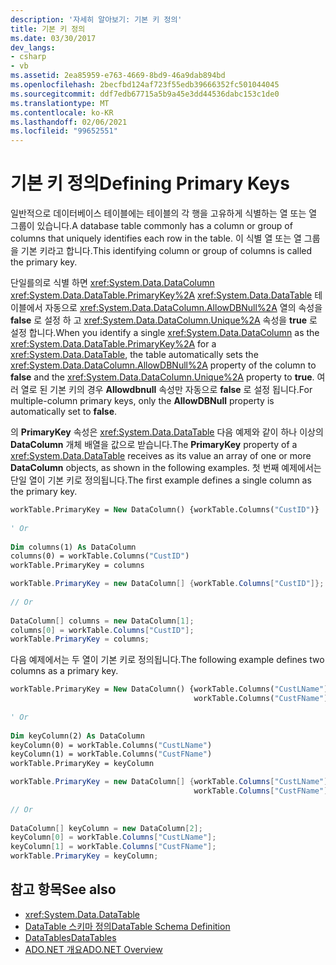```yaml
---
description: '자세히 알아보기: 기본 키 정의'
title: 기본 키 정의
ms.date: 03/30/2017
dev_langs:
- csharp
- vb
ms.assetid: 2ea85959-e763-4669-8bd9-46a9dab894bd
ms.openlocfilehash: 2becfbd124af723f55edb39666352fc501044045
ms.sourcegitcommit: ddf7edb67715a5b9a45e3dd44536dabc153c1de0
ms.translationtype: MT
ms.contentlocale: ko-KR
ms.lasthandoff: 02/06/2021
ms.locfileid: "99652551"
---
```

# <a name="defining-primary-keys"></a><span data-ttu-id="fe8ab-103">기본 키 정의</span><span class="sxs-lookup"><span data-stu-id="fe8ab-103">Defining Primary Keys</span></span>

<span data-ttu-id="fe8ab-104">일반적으로 데이터베이스 테이블에는 테이블의 각 행을 고유하게 식별하는 열 또는 열 그룹이 있습니다.</span><span class="sxs-lookup"><span data-stu-id="fe8ab-104">A database table commonly has a column or group of columns that uniquely identifies each row in the table.</span></span> <span data-ttu-id="fe8ab-105">이 식별 열 또는 열 그룹을 기본 키라고 합니다.</span><span class="sxs-lookup"><span data-stu-id="fe8ab-105">This identifying column or group of columns is called the primary key.</span></span>  
  
 <span data-ttu-id="fe8ab-106">단일를의로 식별 하면 <xref:System.Data.DataColumn> <xref:System.Data.DataTable.PrimaryKey%2A> <xref:System.Data.DataTable> 테이블에서 자동으로 <xref:System.Data.DataColumn.AllowDBNull%2A> 열의 속성을 **false** 로 설정 하 고 <xref:System.Data.DataColumn.Unique%2A> 속성을 **true** 로 설정 합니다.</span><span class="sxs-lookup"><span data-stu-id="fe8ab-106">When you identify a single <xref:System.Data.DataColumn> as the <xref:System.Data.DataTable.PrimaryKey%2A> for a <xref:System.Data.DataTable>, the table automatically sets the <xref:System.Data.DataColumn.AllowDBNull%2A> property of the column to **false** and the <xref:System.Data.DataColumn.Unique%2A> property to **true**.</span></span> <span data-ttu-id="fe8ab-107">여러 열로 된 기본 키의 경우 **Allowdbnull** 속성만 자동으로 **false** 로 설정 됩니다.</span><span class="sxs-lookup"><span data-stu-id="fe8ab-107">For multiple-column primary keys, only the **AllowDBNull** property is automatically set to **false**.</span></span>  
  
 <span data-ttu-id="fe8ab-108">의 **PrimaryKey** 속성은 <xref:System.Data.DataTable> 다음 예제와 같이 하나 이상의 **DataColumn** 개체 배열을 값으로 받습니다.</span><span class="sxs-lookup"><span data-stu-id="fe8ab-108">The **PrimaryKey** property of a <xref:System.Data.DataTable> receives as its value an array of one or more **DataColumn** objects, as shown in the following examples.</span></span> <span data-ttu-id="fe8ab-109">첫 번째 예제에서는 단일 열이 기본 키로 정의됩니다.</span><span class="sxs-lookup"><span data-stu-id="fe8ab-109">The first example defines a single column as the primary key.</span></span>  
  
```vb  
workTable.PrimaryKey = New DataColumn() {workTable.Columns("CustID")}  
  
' Or  
  
Dim columns(1) As DataColumn  
columns(0) = workTable.Columns("CustID")  
workTable.PrimaryKey = columns  
```  
  
```csharp  
workTable.PrimaryKey = new DataColumn[] {workTable.Columns["CustID"]};  
  
// Or  
  
DataColumn[] columns = new DataColumn[1];  
columns[0] = workTable.Columns["CustID"];  
workTable.PrimaryKey = columns;  
```  
  
 <span data-ttu-id="fe8ab-110">다음 예제에서는 두 열이 기본 키로 정의됩니다.</span><span class="sxs-lookup"><span data-stu-id="fe8ab-110">The following example defines two columns as a primary key.</span></span>  
  
```vb  
workTable.PrimaryKey = New DataColumn() {workTable.Columns("CustLName"), _  
                                         workTable.Columns("CustFName")}  
  
' Or  
  
Dim keyColumn(2) As DataColumn  
keyColumn(0) = workTable.Columns("CustLName")  
keyColumn(1) = workTable.Columns("CustFName")  
workTable.PrimaryKey = keyColumn  
```  
  
```csharp  
workTable.PrimaryKey = new DataColumn[] {workTable.Columns["CustLName"],
                                         workTable.Columns["CustFName"]};  
  
// Or  
  
DataColumn[] keyColumn = new DataColumn[2];  
keyColumn[0] = workTable.Columns["CustLName"];  
keyColumn[1] = workTable.Columns["CustFName"];  
workTable.PrimaryKey = keyColumn;  
```  
  
## <a name="see-also"></a><span data-ttu-id="fe8ab-111">참고 항목</span><span class="sxs-lookup"><span data-stu-id="fe8ab-111">See also</span></span>

- <xref:System.Data.DataTable>
- [<span data-ttu-id="fe8ab-112">DataTable 스키마 정의</span><span class="sxs-lookup"><span data-stu-id="fe8ab-112">DataTable Schema Definition</span></span>](datatable-schema-definition.md)
- [<span data-ttu-id="fe8ab-113">DataTables</span><span class="sxs-lookup"><span data-stu-id="fe8ab-113">DataTables</span></span>](datatables.md)
- [<span data-ttu-id="fe8ab-114">ADO.NET 개요</span><span class="sxs-lookup"><span data-stu-id="fe8ab-114">ADO.NET Overview</span></span>](../ado-net-overview.md)
